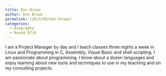 ```yaml
---
title: Don Brown
author: Don Brown
permalink: /2013/09/don-brown/
categories:
  - Biography
  - Round 07/0
---
```

I am a Project Manager by day and I teach classes three nights a week in Linux and Programming in C, Assembly, Visual Basic and shell scripting. I am passionate about programming. I know about a dozen languages and enjoy learning about new tools and techniques to use in my teaching and on my consulting projects.
